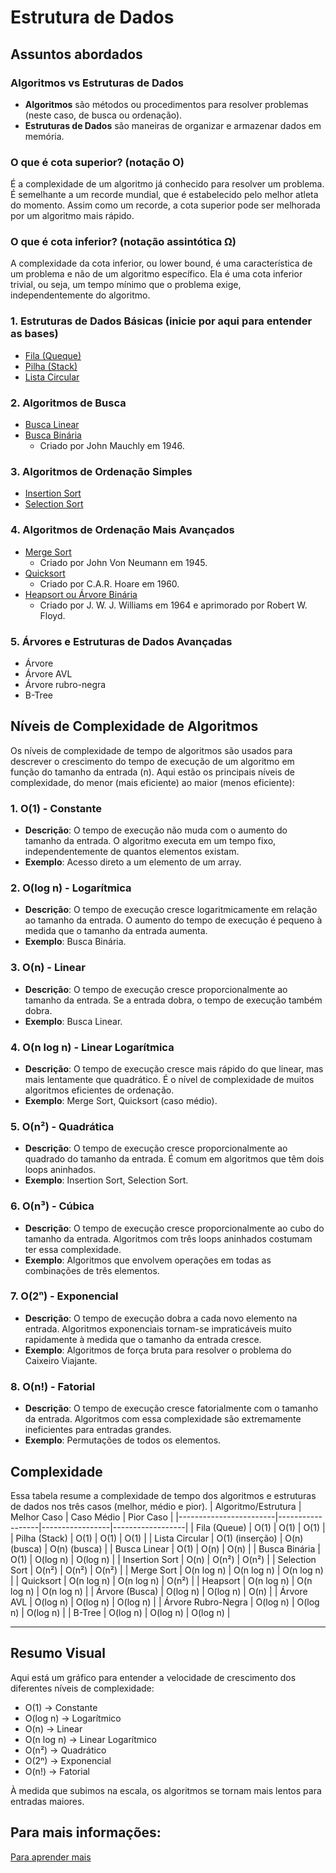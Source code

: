 # Estrutura de Dados

## Assuntos abordados

### Algoritmos vs Estruturas de Dados
  - **Algoritmos** são métodos ou procedimentos para resolver problemas (neste caso, de busca ou ordenação).
  - **Estruturas de Dados** são maneiras de organizar e armazenar dados em memória.

### O que é cota superior? (notação O)
É a complexidade de um algoritmo já conhecido para resolver um problema. É semelhante a um recorde mundial, que é estabelecido pelo melhor atleta do momento. Assim como um recorde, a cota superior pode ser melhorada por um algoritmo mais rápido.

### O que é cota inferior? (notação assintótica Ω)
A complexidade da cota inferior, ou lower bound, é uma característica de um problema e não de um algoritmo específico. Ela é uma cota inferior trivial, ou seja, um tempo mínimo que o problema exige, independentemente do algoritmo.

### 1. **Estruturas de Dados Básicas (inicie por aqui para entender as bases)**
  - <a href="https://github.com/JandersonMota/estrutura-de-dados/tree/main/Fila">Fila (Queque)</a>
  - <a href="https://github.com/JandersonMota/estrutura-de-dados/tree/main/Pilha">Pilha (Stack)</a>
  - <a href="https://github.com/JandersonMota/estrutura-de-dados/tree/main/Lista-Circular">Lista Circular</a>

### 2. **Algoritmos de Busca**
  - <a href="https://github.com/JandersonMota/estrutura-de-dados/tree/main/Busca-Linear">Busca Linear</a>
  - <a href="https://github.com/JandersonMota/estrutura-de-dados/tree/main/Busca-Binaria">Busca Binária</a>
    - Criado por John Mauchly em 1946.

### 3. **Algoritmos de Ordenação Simples**
  - <a href="https://github.com/JandersonMota/estrutura-de-dados/tree/main/Insertion-Sort">Insertion Sort</a>
  - <a href="https://github.com/JandersonMota/estrutura-de-dados/tree/main/Selection-Sort">Selection Sort</a>

### 4. **Algoritmos de Ordenação Mais Avançados**
  - <a href="https://github.com/JandersonMota/estrutura-de-dados/tree/main/Merge-Sort">Merge Sort</a>
    - Criado por John Von Neumann em 1945.
  - <a href="https://github.com/JandersonMota/estrutura-de-dados/tree/main/Quicksort">Quicksort</a>
    - Criado por C.A.R. Hoare em 1960.
  - <a href="https://github.com/JandersonMota/estrutura-de-dados/blob/main/Heapsort">Heapsort ou Árvore Binária</a>
    - Criado por J. W. J. Williams em 1964 e aprimorado por Robert W. Floyd.

### 5. **Árvores e Estruturas de Dados Avançadas**
  - Árvore
  - Árvore AVL
  - Árvore rubro-negra
  - B-Tree

## Níveis de Complexidade de Algoritmos

Os níveis de complexidade de tempo de algoritmos são usados para descrever o crescimento do tempo de execução de um algoritmo em função do tamanho da entrada (n). Aqui estão os principais níveis de complexidade, do menor (mais eficiente) ao maior (menos eficiente):

### 1. **O(1) - Constante**
- **Descrição**: O tempo de execução não muda com o aumento do tamanho da entrada. O algoritmo executa em um tempo fixo, independentemente de quantos elementos existam.
- **Exemplo**: Acesso direto a um elemento de um array.

### 2. **O(log n) - Logarítmica**
- **Descrição**: O tempo de execução cresce logaritmicamente em relação ao tamanho da entrada. O aumento do tempo de execução é pequeno à medida que o tamanho da entrada aumenta.
- **Exemplo**: Busca Binária.

### 3. **O(n) - Linear**
- **Descrição**: O tempo de execução cresce proporcionalmente ao tamanho da entrada. Se a entrada dobra, o tempo de execução também dobra.
- **Exemplo**: Busca Linear.

### 4. **O(n log n) - Linear Logarítmica**
- **Descrição**: O tempo de execução cresce mais rápido do que linear, mas mais lentamente que quadrático. É o nível de complexidade de muitos algoritmos eficientes de ordenação.
- **Exemplo**: Merge Sort, Quicksort (caso médio).

### 5. **O(n²) - Quadrática**
- **Descrição**: O tempo de execução cresce proporcionalmente ao quadrado do tamanho da entrada. É comum em algoritmos que têm dois loops aninhados.
- **Exemplo**: Insertion Sort, Selection Sort.

### 6. **O(n³) - Cúbica**
- **Descrição**: O tempo de execução cresce proporcionalmente ao cubo do tamanho da entrada. Algoritmos com três loops aninhados costumam ter essa complexidade.
- **Exemplo**: Algoritmos que envolvem operações em todas as combinações de três elementos.

### 7. **O(2ⁿ) - Exponencial**
- **Descrição**: O tempo de execução dobra a cada novo elemento na entrada. Algoritmos exponenciais tornam-se impraticáveis muito rapidamente à medida que o tamanho da entrada cresce.
- **Exemplo**: Algoritmos de força bruta para resolver o problema do Caixeiro Viajante.

### 8. **O(n!) - Fatorial**
- **Descrição**: O tempo de execução cresce fatorialmente com o tamanho da entrada. Algoritmos com essa complexidade são extremamente ineficientes para entradas grandes.
- **Exemplo**: Permutações de todos os elementos.

## Complexidade
Essa tabela resume a complexidade de tempo dos algoritmos e estruturas de dados nos três casos (melhor, médio e pior).
| Algoritmo/Estrutura    | Melhor Caso      | Caso Médio      | Pior Caso        |
|------------------------|------------------|-----------------|------------------|
| Fila (Queue)           | O(1)             | O(1)            | O(1)             |
| Pilha (Stack)          | O(1)             | O(1)            | O(1)             |
| Lista Circular         | O(1) (inserção)  | O(n) (busca)    | O(n) (busca)     |
| Busca Linear           | O(1)             | O(n)            | O(n)             |
| Busca Binária          | O(1)             | O(log n)        | O(log n)         |
| Insertion Sort         | O(n)             | O(n²)           | O(n²)            |
| Selection Sort         | O(n²)            | O(n²)           | O(n²)            |
| Merge Sort             | O(n log n)       | O(n log n)      | O(n log n)       |
| Quicksort              | O(n log n)       | O(n log n)      | O(n²)            |
| Heapsort               | O(n log n)       | O(n log n)      | O(n log n)       |
| Árvore (Busca)         | O(log n)         | O(log n)        | O(n)             |
| Árvore AVL             | O(log n)         | O(log n)        | O(log n)         |
| Árvore Rubro-Negra     | O(log n)         | O(log n)        | O(log n)         |
| B-Tree                 | O(log n)         | O(log n)        | O(log n)         |

---

## Resumo Visual
Aqui está um gráfico para entender a velocidade de crescimento dos diferentes níveis de complexidade:

- O(1) → Constante
- O(log n) → Logarítmico
- O(n) → Linear
- O(n log n) → Linear Logarítmico
- O(n²) → Quadrático
- O(2ⁿ) → Exponencial
- O(n!) → Fatorial

À medida que subimos na escala, os algoritmos se tornam mais lentos para entradas maiores.

## Para mais informações:
[Para aprender mais](https://www.ime.usp.br/~pf/algoritmos/index.html)
